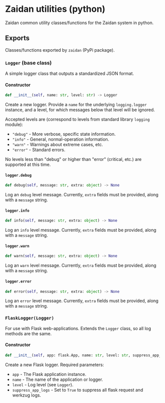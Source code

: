 # Zaidan utilities (python)

Zaidan common utility classes/functions for the Zaidan system in python.

## Exports

Classes/functions exported by `zaidan` (PyPi package).

### `Logger` (base class)

A simple logger class that outputs a standardized JSON format.

#### Constructor
```python
def __init__(self, name: str, level: str) -> Logger
```

Create a new logger. Provide a `name` for the underlying `logging.logger` instance, and a level, for which messages below that level will be ignored.

Accepted levels are (correspond to levels from standard library `logging` module):
- `"debug"` - More verbose, specific state information.
- `"info"` - General, normal-operation information.
- `"warn"` - Warnings about extreme cases, etc.
- `"error"` - Standard errors.

No levels less than "debug" or higher than "error" (critical, etc.) are supported at this time.

#### `logger.debug`
```python
def debug(self, message: str, extra: object) -> None
```

Log an `debug` level message. Currently, `extra` fields must be provided, along with a `message` string.

#### `logger.info`
```python
def info(self, message: str, extra: object) -> None
```

Log an `info` level message. Currently, `extra` fields must be provided, along with a `message` string.

#### `logger.warn`
```python
def warn(self, message: str, extra: object) -> None
```

Log an `warn` level message. Currently, `extra` fields must be provided, along with a `message` string.

#### `logger.error`
```python
def error(self, message: str, extra: object) -> None
```

Log an `error` level message. Currently, `extra` fields must be provided, along with a `message` string.

### `FlaskLogger(Logger)`

For use with Flask web-applications. Extends the `Logger` class, so all log methods are the same.

#### Constructor
```python
def __init__(self, app: flask.App, name: str, level: str, suppress_app_logs: bool) -> FlaskLogger
```

Create a new Flask logger. Required parameters:
- `app` - The Flask application instance.
- `name` - The name of the application or logger.
- `level` - Log level (see `Logger`).
- `suppress_app_logs` - Set to `True` to suppress all flask request and werkzug logs.